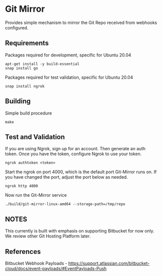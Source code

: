 # Git Mirror
Provides simple mechanism to mirror the Git Repo received from webhooks configured.

## Requirements
Packages required for development, specific for Ubuntu 20.04

    apt-get install -y build-essential
    snap install go

Packages required for test validation, specific for Ubuntu 20.04

    snap install ngrok

## Building
Simple build procedure

    make

## Test and Validation
If you are using Ngrok, sign up for an account.  Then generate an auth token.  Once you have the token, configure Ngrok to use your token.

    ngrok authtoken <token>

Start the ngrok on port 4000, which is the default port Git-Mirror runs on.  If you have changed the port, adjust the port below as needed.

    ngrok http 4000

Now run the Git-Mirror service

    ./build/git-mirror-linux-amd64 --storage-path=/tmp/repo

## NOTES
This currently is built with emphasis on supporting Bitbucket for now only.  We review other Git Hosting Platform later.

## References
Bitbucket Webhook Payloads - https://support.atlassian.com/bitbucket-cloud/docs/event-payloads/#EventPayloads-Push
